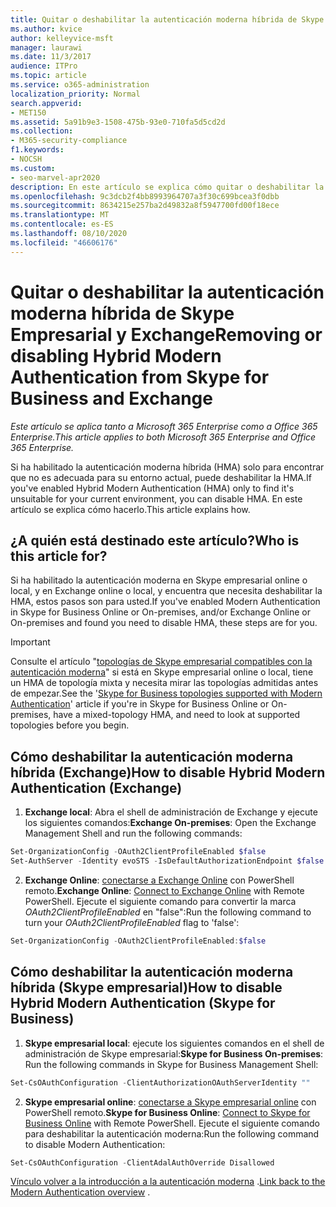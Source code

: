 ```yaml
---
title: Quitar o deshabilitar la autenticación moderna híbrida de Skype Empresarial y Exchange
ms.author: kvice
author: kelleyvice-msft
manager: laurawi
ms.date: 11/3/2017
audience: ITPro
ms.topic: article
ms.service: o365-administration
localization_priority: Normal
search.appverid:
- MET150
ms.assetid: 5a91b9e3-1508-475b-93e0-710fa5d5cd2d
ms.collection:
- M365-security-compliance
f1.keywords:
- NOCSH
ms.custom:
- seo-marvel-apr2020
description: En este artículo se explica cómo quitar o deshabilitar la autenticación moderna híbrida de Skype empresarial y Exchange.
ms.openlocfilehash: 9c3dcb2f4bb8993964707a3f30c699bcea3f0dbb
ms.sourcegitcommit: 8634215e257ba2d49832a8f5947700fd00f18ece
ms.translationtype: MT
ms.contentlocale: es-ES
ms.lasthandoff: 08/10/2020
ms.locfileid: "46606176"
---
```

# <a name="removing-or-disabling-hybrid-modern-authentication-from-skype-for-business-and-exchange"></a><span data-ttu-id="66255-103">Quitar o deshabilitar la autenticación moderna híbrida de Skype Empresarial y Exchange</span><span class="sxs-lookup"><span data-stu-id="66255-103">Removing or disabling Hybrid Modern Authentication from Skype for Business and Exchange</span></span>

<span data-ttu-id="66255-104">*Este artículo se aplica tanto a Microsoft 365 Enterprise como a Office 365 Enterprise.*</span><span class="sxs-lookup"><span data-stu-id="66255-104">*This article applies to both Microsoft 365 Enterprise and Office 365 Enterprise.*</span></span>

<span data-ttu-id="66255-105">Si ha habilitado la autenticación moderna híbrida (HMA) solo para encontrar que no es adecuada para su entorno actual, puede deshabilitar la HMA.</span><span class="sxs-lookup"><span data-stu-id="66255-105">If you've enabled Hybrid Modern Authentication (HMA) only to find it's unsuitable for your current environment, you can disable HMA.</span></span> <span data-ttu-id="66255-106">En este artículo se explica cómo hacerlo.</span><span class="sxs-lookup"><span data-stu-id="66255-106">This article explains how.</span></span>
  
## <a name="who-is-this-article-for"></a><span data-ttu-id="66255-107">¿A quién está destinado este artículo?</span><span class="sxs-lookup"><span data-stu-id="66255-107">Who is this article for?</span></span>

<span data-ttu-id="66255-108">Si ha habilitado la autenticación moderna en Skype empresarial online o local, y en Exchange online o local, y encuentra que necesita deshabilitar la HMA, estos pasos son para usted.</span><span class="sxs-lookup"><span data-stu-id="66255-108">If you've enabled Modern Authentication in Skype for Business Online or On-premises, and/or Exchange Online or On-premises and found you need to disable HMA, these steps are for you.</span></span>

> [!IMPORTANT]
> <span data-ttu-id="66255-109">Consulte el artículo "[topologías de Skype empresarial compatibles con la autenticación moderna](https://technet.microsoft.com/library/mt803262.aspx)" si está en Skype empresarial online o local, tiene un HMA de topología mixta y necesita mirar las topologías admitidas antes de empezar.</span><span class="sxs-lookup"><span data-stu-id="66255-109">See the '[Skype for Business topologies supported with Modern Authentication](https://technet.microsoft.com/library/mt803262.aspx)' article if you're in Skype for Business Online or On-premises, have a mixed-topology HMA, and need to look at supported topologies before you begin.</span></span>
  
## <a name="how-to-disable-hybrid-modern-authentication-exchange"></a><span data-ttu-id="66255-110">Cómo deshabilitar la autenticación moderna híbrida (Exchange)</span><span class="sxs-lookup"><span data-stu-id="66255-110">How to disable Hybrid Modern Authentication (Exchange)</span></span>

1. <span data-ttu-id="66255-111">**Exchange local**: Abra el shell de administración de Exchange y ejecute los siguientes comandos:</span><span class="sxs-lookup"><span data-stu-id="66255-111">**Exchange On-premises**: Open the Exchange Management Shell and run the following commands:</span></span> 

```powershell
Set-OrganizationConfig -OAuth2ClientProfileEnabled $false
Set-AuthServer -Identity evoSTS -IsDefaultAuthorizationEndpoint $false
```

2. <span data-ttu-id="66255-112">**Exchange Online**: [conectarse a Exchange Online](https://docs.microsoft.com/powershell/exchange/exchange-online/connect-to-exchange-online-powershell/connect-to-exchange-online-powershell) con PowerShell remoto.</span><span class="sxs-lookup"><span data-stu-id="66255-112">**Exchange Online**: [Connect to Exchange Online](https://docs.microsoft.com/powershell/exchange/exchange-online/connect-to-exchange-online-powershell/connect-to-exchange-online-powershell) with Remote PowerShell.</span></span> <span data-ttu-id="66255-113">Ejecute el siguiente comando para convertir la marca *OAuth2ClientProfileEnabled* en "false":</span><span class="sxs-lookup"><span data-stu-id="66255-113">Run the following command to turn your  *OAuth2ClientProfileEnabled*  flag to 'false':</span></span>

```powershell    
Set-OrganizationConfig -OAuth2ClientProfileEnabled:$false
```
    
## <a name="how-to-disable-hybrid-modern-authentication-skype-for-business"></a><span data-ttu-id="66255-114">Cómo deshabilitar la autenticación moderna híbrida (Skype empresarial)</span><span class="sxs-lookup"><span data-stu-id="66255-114">How to disable Hybrid Modern Authentication (Skype for Business)</span></span>

1. <span data-ttu-id="66255-115">**Skype empresarial local**: ejecute los siguientes comandos en el shell de administración de Skype empresarial:</span><span class="sxs-lookup"><span data-stu-id="66255-115">**Skype for Business On-premises**: Run the following commands in Skype for Business Management Shell:</span></span>

```powershell
Set-CsOAuthConfiguration -ClientAuthorizationOAuthServerIdentity ""
```

2. <span data-ttu-id="66255-116">**Skype empresarial online**: [conectarse a Skype empresarial online](https://docs.microsoft.com/office365/enterprise/powershell/manage-skype-for-business-online-with-office-365-powershell) con PowerShell remoto.</span><span class="sxs-lookup"><span data-stu-id="66255-116">**Skype for Business Online**: [Connect to Skype for Business Online](https://docs.microsoft.com/office365/enterprise/powershell/manage-skype-for-business-online-with-office-365-powershell) with Remote PowerShell.</span></span> <span data-ttu-id="66255-117">Ejecute el siguiente comando para deshabilitar la autenticación moderna:</span><span class="sxs-lookup"><span data-stu-id="66255-117">Run the following command to disable Modern Authentication:</span></span>

```powershell    
Set-CsOAuthConfiguration -ClientAdalAuthOverride Disallowed
```

<span data-ttu-id="66255-118">[Vínculo volver a la introducción a la autenticación moderna](hybrid-modern-auth-overview.md) .</span><span class="sxs-lookup"><span data-stu-id="66255-118">[Link back to the Modern Authentication overview](hybrid-modern-auth-overview.md) .</span></span> 
  

